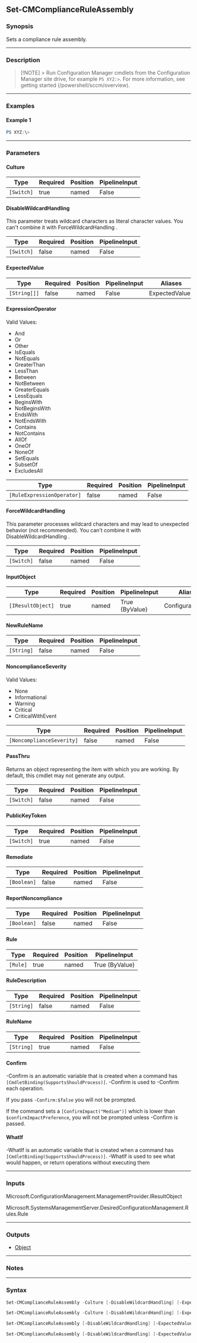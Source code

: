 Set-CMComplianceRuleAssembly
----------------------------




### Synopsis
Sets a compliance rule assembly.



---


### Description

> [!NOTE] > Run Configuration Manager cmdlets from the Configuration Manager site drive, for example `PS XYZ:>`. For more information, see getting started (/powershell/sccm/overview).



---


### Examples
#### Example 1
```PowerShell
PS XYZ:\>
```



---


### Parameters
#### **Culture**








|Type      |Required|Position|PipelineInput|
|----------|--------|--------|-------------|
|`[Switch]`|true    |named   |False        |



#### **DisableWildcardHandling**

This parameter treats wildcard characters as literal character values. You can't combine it with ForceWildcardHandling .






|Type      |Required|Position|PipelineInput|
|----------|--------|--------|-------------|
|`[Switch]`|false   |named   |False        |



#### **ExpectedValue**








|Type        |Required|Position|PipelineInput|Aliases       |
|------------|--------|--------|-------------|--------------|
|`[String[]]`|false   |named   |False        |ExpectedValues|



#### **ExpressionOperator**





Valid Values:

* And
* Or
* Other
* IsEquals
* NotEquals
* GreaterThan
* LessThan
* Between
* NotBetween
* GreaterEquals
* LessEquals
* BeginsWith
* NotBeginsWith
* EndsWith
* NotEndsWith
* Contains
* NotContains
* AllOf
* OneOf
* NoneOf
* SetEquals
* SubsetOf
* ExcludesAll






|Type                      |Required|Position|PipelineInput|
|--------------------------|--------|--------|-------------|
|`[RuleExpressionOperator]`|false   |named   |False        |



#### **ForceWildcardHandling**

This parameter processes wildcard characters and may lead to unexpected behavior (not recommended). You can't combine it with DisableWildcardHandling .






|Type      |Required|Position|PipelineInput|
|----------|--------|--------|-------------|
|`[Switch]`|false   |named   |False        |



#### **InputObject**








|Type             |Required|Position|PipelineInput |Aliases          |
|-----------------|--------|--------|--------------|-----------------|
|`[IResultObject]`|true    |named   |True (ByValue)|ConfigurationItem|



#### **NewRuleName**








|Type      |Required|Position|PipelineInput|
|----------|--------|--------|-------------|
|`[String]`|false   |named   |False        |



#### **NoncomplianceSeverity**





Valid Values:

* None
* Informational
* Warning
* Critical
* CriticalWithEvent






|Type                     |Required|Position|PipelineInput|
|-------------------------|--------|--------|-------------|
|`[NoncomplianceSeverity]`|false   |named   |False        |



#### **PassThru**

Returns an object representing the item with which you are working. By default, this cmdlet may not generate any output.






|Type      |Required|Position|PipelineInput|
|----------|--------|--------|-------------|
|`[Switch]`|false   |named   |False        |



#### **PublicKeyToken**








|Type      |Required|Position|PipelineInput|
|----------|--------|--------|-------------|
|`[Switch]`|true    |named   |False        |



#### **Remediate**








|Type       |Required|Position|PipelineInput|
|-----------|--------|--------|-------------|
|`[Boolean]`|false   |named   |False        |



#### **ReportNoncompliance**








|Type       |Required|Position|PipelineInput|
|-----------|--------|--------|-------------|
|`[Boolean]`|false   |named   |False        |



#### **Rule**








|Type    |Required|Position|PipelineInput |
|--------|--------|--------|--------------|
|`[Rule]`|true    |named   |True (ByValue)|



#### **RuleDescription**








|Type      |Required|Position|PipelineInput|
|----------|--------|--------|-------------|
|`[String]`|false   |named   |False        |



#### **RuleName**








|Type      |Required|Position|PipelineInput|
|----------|--------|--------|-------------|
|`[String]`|true    |named   |False        |



#### **Confirm**
-Confirm is an automatic variable that is created when a command has ```[CmdletBinding(SupportsShouldProcess)]```.
-Confirm is used to -Confirm each operation.

If you pass ```-Confirm:$false``` you will not be prompted.


If the command sets a ```[ConfirmImpact("Medium")]``` which is lower than ```$confirmImpactPreference```, you will not be prompted unless -Confirm is passed.

#### **WhatIf**
-WhatIf is an automatic variable that is created when a command has ```[CmdletBinding(SupportsShouldProcess)]```.
-WhatIf is used to see what would happen, or return operations without executing them


---


### Inputs
Microsoft.ConfigurationManagement.ManagementProvider.IResultObject



Microsoft.SystemsManagementServer.DesiredConfigurationManagement.Rules.Rule





---


### Outputs
* [Object](https://learn.microsoft.com/en-us/dotnet/api/System.Object)






---


### Notes




---


### Syntax
```PowerShell
Set-CMComplianceRuleAssembly -Culture [-DisableWildcardHandling] [-ExpectedValue <String[]>] [-ExpressionOperator {And | Or | Other | IsEquals | NotEquals | GreaterThan | LessThan | Between | NotBetween | GreaterEquals | LessEquals | BeginsWith | NotBeginsWith | EndsWith | NotEndsWith | Contains | NotContains | AllOf | OneOf | NoneOf | SetEquals | SubsetOf | ExcludesAll}] [-ForceWildcardHandling] -InputObject <IResultObject> [-NewRuleName <String>] [-NoncomplianceSeverity {None | Informational | Warning | Critical | CriticalWithEvent}] [-PassThru] [-Remediate <Boolean>] [-ReportNoncompliance <Boolean>] [-RuleDescription <String>] -RuleName <String> [-Confirm] [-WhatIf] [<CommonParameters>]
```
```PowerShell
Set-CMComplianceRuleAssembly -Culture [-DisableWildcardHandling] [-ExpectedValue <String[]>] [-ExpressionOperator {And | Or | Other | IsEquals | NotEquals | GreaterThan | LessThan | Between | NotBetween | GreaterEquals | LessEquals | BeginsWith | NotBeginsWith | EndsWith | NotEndsWith | Contains | NotContains | AllOf | OneOf | NoneOf | SetEquals | SubsetOf | ExcludesAll}] [-ForceWildcardHandling] [-NewRuleName <String>] [-NoncomplianceSeverity {None | Informational | Warning | Critical | CriticalWithEvent}] [-PassThru] [-Remediate <Boolean>] [-ReportNoncompliance <Boolean>] -Rule <Rule> [-RuleDescription <String>] [-Confirm] [-WhatIf] [<CommonParameters>]
```
```PowerShell
Set-CMComplianceRuleAssembly [-DisableWildcardHandling] [-ExpectedValue <String[]>] [-ExpressionOperator {And | Or | Other | IsEquals | NotEquals | GreaterThan | LessThan | Between | NotBetween | GreaterEquals | LessEquals | BeginsWith | NotBeginsWith | EndsWith | NotEndsWith | Contains | NotContains | AllOf | OneOf | NoneOf | SetEquals | SubsetOf | ExcludesAll}] [-ForceWildcardHandling] -InputObject <IResultObject> [-NewRuleName <String>] [-NoncomplianceSeverity {None | Informational | Warning | Critical | CriticalWithEvent}] [-PassThru] -PublicKeyToken [-Remediate <Boolean>] [-ReportNoncompliance <Boolean>] [-RuleDescription <String>] -RuleName <String> [-Confirm] [-WhatIf] [<CommonParameters>]
```
```PowerShell
Set-CMComplianceRuleAssembly [-DisableWildcardHandling] [-ExpectedValue <String[]>] [-ExpressionOperator {And | Or | Other | IsEquals | NotEquals | GreaterThan | LessThan | Between | NotBetween | GreaterEquals | LessEquals | BeginsWith | NotBeginsWith | EndsWith | NotEndsWith | Contains | NotContains | AllOf | OneOf | NoneOf | SetEquals | SubsetOf | ExcludesAll}] [-ForceWildcardHandling] [-NewRuleName <String>] [-NoncomplianceSeverity {None | Informational | Warning | Critical | CriticalWithEvent}] [-PassThru] -PublicKeyToken [-Remediate <Boolean>] [-ReportNoncompliance <Boolean>] -Rule <Rule> [-RuleDescription <String>] [-Confirm] [-WhatIf] [<CommonParameters>]
```
